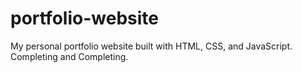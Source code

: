 # portfolio-website
My personal portfolio website built with HTML, CSS, and JavaScript.
Completing and Completing.
